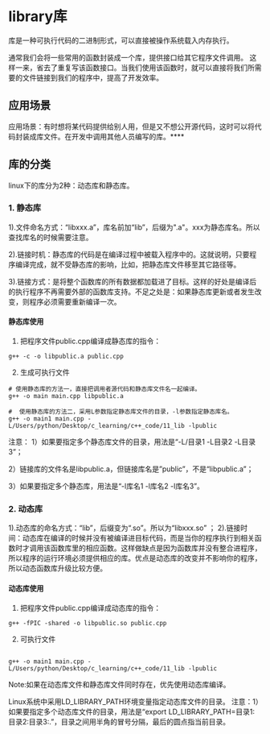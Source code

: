 # library库

库是一种可执行代码的二进制形式，可以直接被操作系统载入内存执行。

通常我们会将一些常用的函数封装成一个库，提供接口给其它程序文件调用。
这样一来，省去了重复写该函数接口。当我们使用该函数时，就可以直接将我们所需要的文件链接到我们的程序中，提高了开发效率。

## 应用场景
应用场景：有时想将某代码提供给别人用，但是又不想公开源代码，这时可以将代码封装成库文件。在开发中调用其他人员编写的库。****

## 库的分类

linux下的库分为2种：动态库和静态库。

### 1. 静态库
1).文件命名方式：“libxxx.a”，库名前加“lib”，后缀为".a"。xxx为静态库名。所以查找库名的时候需要注意。

2).链接时机：静态库的代码是在编译过程中被载入程序中的。这就说明，只要程序编译完成，就不受静态库的影响，比如，把静态库文件移至其它路径等。

3).链接方式：是将整个函数库的所有数据都加载进了目标。这样的好处是编译后的执行程序不再需要外部的函数库支持。不足之处是：如果静态库更新或者发生改变，则程序必须需要重新编译一次。

#### 静态库使用
1. 把程序文件public.cpp编译成静态库的指令：
```shell
g++ -c -o libpublic.a public.cpp
```


2. 生成可执行文件
```shell
# 使用静态库的方法一，直接把调用者源代码和静态库文件名一起编译。
g++ -o main main.cpp libpublic.a

#  使用静态库的方法二，采用L参数指定静态库文件的目录，-l参数指定静态库名。
g++ -o main1 main.cpp -L/Users/python/Desktop/c_learning/c++_code/11_lib -lpublic
```

注意：
1）如果要指定多个静态库文件的目录，用法是“-L/目录1 -L目录2 -L目录3”；

2）链接库的文件名是libpublic.a，但链接库名是”public”，不是“libpublic.a”；

3）如果要指定多个静态库，用法是“-l库名1 -l库名2 -l库名3”。

### 2. 动态库

1).动态库的命名方式：“lib”，后缀变为“.so”。所以为“libxxx.so” ；
2).链接时间：动态库在编译的时候并没有被编译进目标代码，而是当你的程序执行到相关函数时才调用该函数库里的相应函数。这样做缺点是因为函数库并没有整合进程序，所以程序的运行环境必须提供相应的库。优点是动态库的改变并不影响你的程序，所以动态函数库升级比较方便。

#### 动态库使用

1. 把程序文件public.cpp编译成动态库的指令：
```shell
g++ -fPIC -shared -o libpublic.so public.cpp
```

2. 可执行文件
```shell

g++ -o main1 main.cpp -L/Users/python/Desktop/c_learning/c++_code/11_lib -lpublic
```

Note:如果在动态库文件和静态库文件同时存在，优先使用动态库编译。

Linux系统中采用LD_LIBRARY_PATH环境变量指定动态库文件的目录。
注意：1）如果要指定多个动态库文件的目录，用法是“export LD_LIBRARY_PATH=目录1:目录2:目录3:.”，目录之间用半角的冒号分隔，最后的圆点指当前目录。
